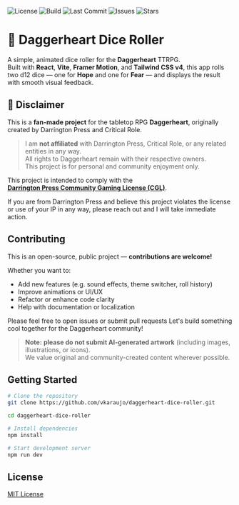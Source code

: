 ![License](https://img.shields.io/github/license/vkaraujo/daggerheart-dice-roller)
![Build](https://img.shields.io/github/actions/workflow/status/vkaraujo/daggerheart-dice-roller/deploy.yml?branch=main)
![Last Commit](https://img.shields.io/github/last-commit/vkaraujo/daggerheart-dice-roller)
![Issues](https://img.shields.io/github/issues/vkaraujo/daggerheart-dice-roller)
![Stars](https://img.shields.io/github/stars/vkaraujo/daggerheart-dice-roller?style=social)


# 🎲 Daggerheart Dice Roller

A simple, animated dice roller for the **Daggerheart** TTRPG.  
Built with **React**, **Vite**, **Framer Motion**, and **Tailwind CSS v4**, this app rolls two d12 dice — one for **Hope** and one for **Fear** — and displays the result with smooth visual feedback.

## 📜 Disclaimer

This is a **fan-made project** for the tabletop RPG **Daggerheart**, originally created by Darrington Press and Critical Role.

> I am **not affiliated** with Darrington Press, Critical Role, or any related entities in any way.  
> All rights to Daggerheart remain with their respective owners.  
> This project is for personal and community enjoyment only.

This project is intended to comply with the  
**[Darrington Press Community Gaming License (CGL)](https://darringtonpress.com/license/)**.

If you are from Darrington Press and believe this project violates the license or use of your IP in any way, please reach out and I will take immediate action.

## Contributing

This is an open-source, public project — **contributions are welcome!**

Whether you want to:

- Add new features (e.g. sound effects, theme switcher, roll history)
- Improve animations or UI/UX
- Refactor or enhance code clarity
- Help with documentation or localization

Please feel free to open issues or submit pull requests
Let's build something cool together for the Daggerheart community!

> **Note:** **please do not submit AI-generated artwork** (including images, illustrations, or icons).  
> We value original and community-created content wherever possible.

## Getting Started

```bash
# Clone the repository
git clone https://github.com/vkaraujo/daggerheart-dice-roller.git

cd daggerheart-dice-roller

# Install dependencies
npm install

# Start development server
npm run dev
```

## License

[MIT License](LICENSE)

